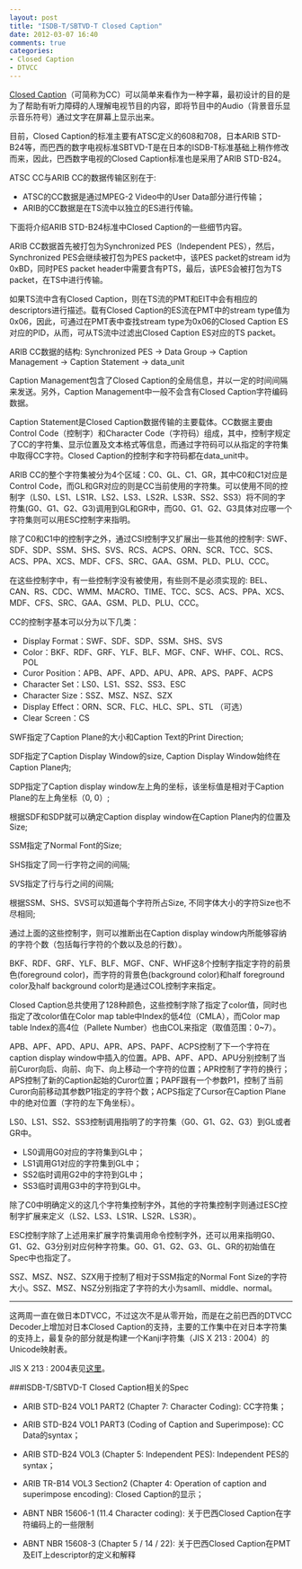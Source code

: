 ```yaml
---
layout: post
title: "ISDB-T/SBTVD-T Closed Caption"
date: 2012-03-07 16:40
comments: true
categories:
- Closed Caption
- DTVCC
---
```


[Closed Caption][1]（可简称为CC）可以简单来看作为一种字幕，最初设计的目的是为了帮助有听力障碍的人理解电视节目的内容，即将节目中的Audio（背景音乐显示音乐符号）通过文字在屏幕上显示出来。

目前，Closed Caption的标准主要有ATSC定义的608和708，日本ARIB STD-B24等，而巴西的数字电视标准SBTVD-T是在日本的ISDB-T标准基础上稍作修改而来，因此，巴西数字电视的Closed Caption标准也是采用了ARIB STD-B24。

<!--more-->

ATSC CC与ARIB CC的数据传输区别在于:

- ATSC的CC数据是通过MPEG-2 Video中的User Data部分进行传输；
- ARIB的CC数据是在TS流中以独立的ES进行传输。

下面将介绍ARIB STD-B24标准中Closed Caption的一些细节内容。

ARIB CC数据首先被打包为Synchronized PES（Independent PES），然后，Synchronized PES会继续被打包为PES packet中，该PES packet的stream id为0xBD，同时PES packet header中需要含有PTS，最后，该PES会被打包为TS packet，在TS中进行传输。

如果TS流中含有Closed Caption，则在TS流的PMT和EIT中会有相应的descriptors进行描述。载有Closed Caption的ES流在PMT中的stream type值为0x06，因此，可通过在PMT表中查找stream type为0x06的Closed Caption ES对应的PID，从而，可从TS流中过滤出Closed Caption ES对应的TS packet。

ARIB CC数据的结构:
Synchronized PES -> Data Group -> Caption Management
                               -> Caption Statement -> data_unit

Caption Management包含了Closed Caption的全局信息，并以一定的时间间隔来发送。另外，Caption Management中一般不会含有Closed Caption字符编码数据。

Caption Statement是Closed Caption数据传输的主要载体。CC数据主要由Control Code（控制字）和Character Code（字符码）组成，其中，控制字规定了CC的字符集、显示位置及文本格式等信息，而通过字符码可以从指定的字符集中取得CC字符。Closed Caption的控制字和字符码都在data_unit中。

ARIB CC的整个字符集被分为4个区域：C0、GL、C1、GR，其中C0和C1对应是Control Code，而GL和GR对应的则是CC当前使用的字符集。可以使用不同的控制字（LS0、LS1、LS1R、LS2、LS3、LS2R、LS3R、SS2、SS3）将不同的字符集(G0、G1、G2、G3)调用到GL和GR中，而G0、G1、G2、G3具体对应哪一个字符集则可以用ESC控制字来指明。

除了C0和C1中的控制字之外，通过CSI控制字又扩展出一些其他的控制字: SWF、SDF、SDP、SSM、SHS、SVS、RCS、ACPS、ORN、SCR、TCC、SCS、ACS、PPA、XCS、MDF、CFS、SRC、GAA、GSM、PLD、PLU、CCC。

在这些控制字中，有一些控制字没有被使用，有些则不是必须实现的: BEL、CAN、RS、CDC、WMM、MACRO、TIME、TCC、SCS、ACS、PPA、XCS、MDF、CFS、SRC、GAA、GSM、PLD、PLU、CCC。

CC的控制字基本可以分为以下几类：

- Display Format：SWF、SDF、SDP、SSM、SHS、SVS
- Color：BKF、RDF、GRF、YLF、BLF、MGF、CNF、WHF、COL、RCS、POL
- Curor Position：APB、APF、APD、APU、APR、APS、PAPF、ACPS
- Character Set：LS0、LS1、SS2、SS3、ESC
- Character Size：SSZ、MSZ、NSZ、SZX
- Display Effect：ORN、SCR、FLC、HLC、SPL、STL （可选）
- Clear Screen：CS

SWF指定了Caption Plane的大小和Caption Text的Print Direction;

SDF指定了Caption Display Window的size, Caption Display Window始终在Caption Plane内;

SDP指定了Caption display window左上角的坐标，该坐标值是相对于Caption Plane的左上角坐标（0, 0）;

根据SDF和SDP就可以确定Caption display window在Caption Plane内的位置及Size;

SSM指定了Normal Font的Size;

SHS指定了同一行字符之间的间隔;

SVS指定了行与行之间的间隔;

根据SSM、SHS、SVS可以知道每个字符所占Size, 不同字体大小的字符Size也不尽相同;

通过上面的这些控制字，则可以推断出在Caption display window内所能够容纳的字符个数（包括每行字符的个数以及总的行数）。

BKF、RDF、GRF、YLF、BLF、MGF、CNF、WHF这8个控制字指定字符的前景色(foreground color)，而字符的背景色(background color)和half foreground color及half background color均是通过COL控制字来指定。

Closed Caption总共使用了128种颜色，这些控制字除了指定了color值，同时也指定了改color值在Color map table中Index的低4位（CMLA），而Color map table Index的高4位（Pallete Number）也由COL来指定（取值范围：0~7）。

APB、APF、APD、APU、APR、APS、PAPF、ACPS控制了下一个字符在caption display window中插入的位置。APB、APF、APD、APU分别控制了当前Curor向后、向前、向下、向上移动一个字符的位置；APR控制了字符的换行；APS控制了新的Caption起始的Curor位置；PAPF跟有一个参数P1，控制了当前Curor向前移动其参数P1指定的字符个数；ACPS指定了Cursor在Caption Plane中的绝对位置（字符的左下角坐标）。

LS0、LS1、SS2、SS3控制调用指明了的字符集（G0、G1、G2、G3）到GL或者GR中。
- LS0调用G0对应的字符集到GL中；
- LS1调用G1对应的字符集到GL中；
- SS2临时调用G2中的字符到GL中；
- SS3临时调用G3中的字符到GL中。

除了C0中明确定义的这几个字符集控制字外，其他的字符集控制字则通过ESC控制字扩展来定义（LS2、LS3、LS1R、LS2R、LS3R）。

ESC控制字除了上述用来扩展字符集调用命令控制字外，还可以用来指明G0、G1、G2、G3分别对应何种字符集。G0、G1、G2、G3、GL、GR的初始值在Spec中也指定了。

SSZ、MSZ、NSZ、SZX用于控制了相对于SSM指定的Normal Font Size的字符大小。SSZ、MSZ、NSZ分别指定了字符的大小为samll、middle、normal。

- - -

这两周一直在做日本DTVCC，不过这次不是从零开始，而是在之前巴西的DTVCC Decoder上增加对日本Closed Caption的支持，主要的工作集中在对日本字符集的支持上，最复杂的部分就是构建一个Kanji字符集（JIS X 213 : 2004）的Unicode映射表。

JIS X 213 : 2004表见[这里][2]。


###ISDB-T/SBTVD-T Closed Caption相关的Spec

- ARIB STD-B24 VOL1 PART2 (Chapter 7: Character Coding): CC字符集；

- ARIB STD-B24 VOL1 PART3 (Coding of Caption and Superimpose): CC Data的syntax；

- ARIB STD-B24 VOL3 (Chapter 5: Independent PES): Independent PES的syntax；

- ARIB TR-B14 VOL3 Section2 (Chapter 4: Operation of caption and superimpose encoding): Closed Caption的显示；

- ABNT NBR 15606-1 (11.4 Character coding): 关于巴西Closed Caption在字符编码上的一些限制

- ABNT NBR 15608-3 (Chapter 5 / 14 / 22): 关于巴西Closed Caption在PMT及EIT上descriptor的定义和解释


[1]: http://en.wikipedia.org/wiki/Closed_captioning
[2]: http://seiai.ed.jp/sys/text/cs/mcodes/jis0213table.html
